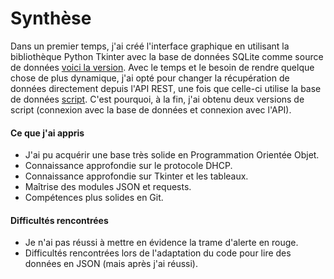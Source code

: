 # Synthèse
Dans un premier temps, j'ai créé l'interface graphique en utilisant la bibliothèque Python Tkinter avec la base de données SQLite comme source de données [voici la version](../gui.py). Avec le temps et le besoin de rendre quelque chose de plus dynamique, j'ai opté pour changer la récupération de données directement depuis l'API REST, une fois que celle-ci utilise la base de données [script](../Script/interface.py). C'est pourquoi, à la fin, j'ai obtenu deux versions de script (connexion avec la base de données et connexion avec l'API).

#### Ce que j'ai appris
- J'ai pu acquérir une base très solide en Programmation Orientée Objet.
- Connaissance approfondie sur le protocole DHCP.
- Connaissance approfondie sur Tkinter et les tableaux.
- Maîtrise des modules JSON et requests.
- Compétences plus solides en Git.

#### Difficultés rencontrées
- Je n'ai pas réussi à mettre en évidence la trame d'alerte en rouge.
- Difficultés rencontrées lors de l'adaptation du code pour lire des données en JSON (mais après j'ai réussi).

